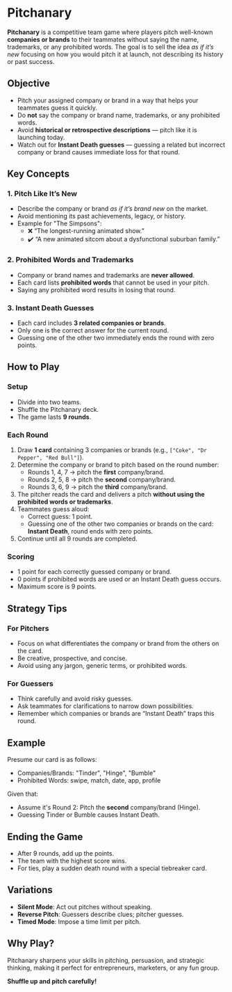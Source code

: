# Pitchanary

**Pitchanary** is a competitive team game where players pitch well-known **companies or brands** to their teammates without saying the name, trademarks, or any prohibited words. The goal is to sell the idea *as if it’s new* focusing on how you would pitch it at launch, not describing its history or past success.

## Objective

- Pitch your assigned company or brand in a way that helps your teammates guess it quickly.
- Do **not** say the company or brand name, trademarks, or any prohibited words.
- Avoid **historical or retrospective descriptions** — pitch like it is launching today.
- Watch out for **Instant Death guesses** — guessing a related but incorrect company or brand causes immediate loss for that round.


## Key Concepts

### 1. **Pitch Like It’s New**

- Describe the company or brand *as if it’s brand new* on the market.
- Avoid mentioning its past achievements, legacy, or history.
- Example for "The Simpsons":
  - ❌ “The longest-running animated show.”  
  - ✔️ “A new animated sitcom about a dysfunctional suburban family.”

### 2. **Prohibited Words and Trademarks**

- Company or brand names and trademarks are **never allowed**.
- Each card lists **prohibited words** that cannot be used in your pitch.
- Saying any prohibited word results in losing that round.

### 3. **Instant Death Guesses**

- Each card includes **3 related companies or brands**.
- Only one is the correct answer for the current round.
- Guessing one of the other two immediately ends the round with zero points.


##  How to Play

### Setup

- Divide into two teams.
- Shuffle the Pitchanary deck.
- The game lasts **9 rounds**.

### Each Round

1. Draw **1 card** containing 3 companies or brands (e.g., `["Coke", "Dr Pepper", "Red Bull"]`).
2. Determine the company or brand to pitch based on the round number:
   - Rounds 1, 4, 7 → pitch the **first** company/brand.
   - Rounds 2, 5, 8 → pitch the **second** company/brand.
   - Rounds 3, 6, 9 → pitch the **third** company/brand.
3. The pitcher reads the card and delivers a pitch **without using the prohibited words or trademarks**.
4. Teammates guess aloud:
   - Correct guess: 1 point.
   - Guessing one of the other two companies or brands on the card: **Instant Death**, round ends with zero points.
5. Continue until all 9 rounds are completed.

### Scoring

- 1 point for each correctly guessed company or brand.
- 0 points if prohibited words are used or an Instant Death guess occurs.
- Maximum score is 9 points.

## Strategy Tips

### For Pitchers

- Focus on what differentiates the company or brand from the others on the card.
- Be creative, prospective, and concise.
- Avoid using any jargon, generic terms, or prohibited words.

### For Guessers

- Think carefully and avoid risky guesses.
- Ask teammates for clarifications to narrow down possibilities.
- Remember which companies or brands are “Instant Death” traps this round.


## Example

Presume our card is as follows:
- Companies/Brands: "Tinder", "Hinge", "Bumble"
- Prohibited Words: swipe, match, date, app, profile

Given that:
- Assume it's Round 2: Pitch the **second** company/brand (Hinge).
- Guessing Tinder or Bumble causes Instant Death.


## Ending the Game

- After 9 rounds, add up the points.
- The team with the highest score wins.
- For ties, play a sudden death round with a special tiebreaker card.


## Variations

- **Silent Mode**: Act out pitches without speaking.
- **Reverse Pitch**: Guessers describe clues; pitcher guesses.
- **Timed Mode**: Impose a time limit per pitch.


## Why Play?

Pitchanary sharpens your skills in pitching, persuasion, and strategic thinking, making it perfect for entrepreneurs, marketers, or any fun group.


**Shuffle up and pitch carefully!**
